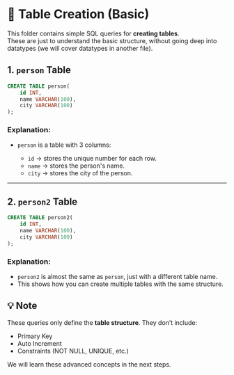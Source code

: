 # 📘 Table Creation (Basic)

This folder contains simple SQL queries for **creating tables**.  
These are just to understand the basic structure, without going deep into datatypes (we will cover datatypes in another file).

## 1. `person` Table

```sql
CREATE TABLE person(
    id INT,
    name VARCHAR(100),
    city VARCHAR(100)
);
```

### Explanation:

- `person` is a table with 3 columns:

  - `id` → stores the unique number for each row.
  - `name` → stores the person's name.
  - `city` → stores the city of the person.

---

## 2. `person2` Table

```sql
CREATE TABLE person2(
    id INT,
    name VARCHAR(100),
    city VARCHAR(100)
);
```

### Explanation:

- `person2` is almost the same as `person`, just with a different table name.
- This shows how you can create multiple tables with the same structure.

## 💡 Note

These queries only define the **table structure**. They don’t include:

- Primary Key
- Auto Increment
- Constraints (NOT NULL, UNIQUE, etc.)

We will learn these advanced concepts in the next steps.
